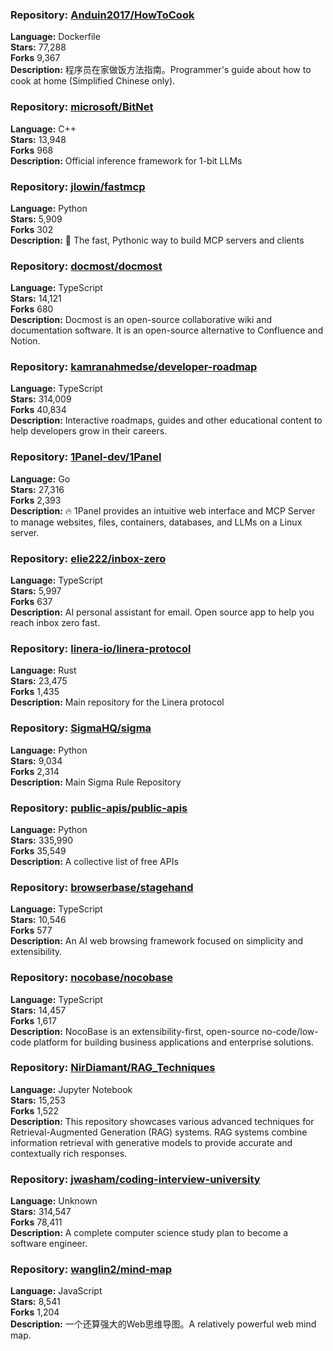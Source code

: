 ### **Repository:** [Anduin2017/HowToCook](https://github.com/Anduin2017/HowToCook)  

**Language:** Dockerfile  
**Stars:** 77,288  
**Forks** 9,367  
**Description:** 程序员在家做饭方法指南。Programmer's guide about how to cook at home (Simplified Chinese only).  

### **Repository:** [microsoft/BitNet](https://github.com/microsoft/BitNet)  

**Language:** C++  
**Stars:** 13,948  
**Forks** 968  
**Description:** Official inference framework for 1-bit LLMs  

### **Repository:** [jlowin/fastmcp](https://github.com/jlowin/fastmcp)  

**Language:** Python  
**Stars:** 5,909  
**Forks** 302  
**Description:** 🚀 The fast, Pythonic way to build MCP servers and clients  

### **Repository:** [docmost/docmost](https://github.com/docmost/docmost)  

**Language:** TypeScript  
**Stars:** 14,121  
**Forks** 680  
**Description:** Docmost is an open-source collaborative wiki and documentation software. It is an open-source alternative to Confluence and Notion.  

### **Repository:** [kamranahmedse/developer-roadmap](https://github.com/kamranahmedse/developer-roadmap)  

**Language:** TypeScript  
**Stars:** 314,009  
**Forks** 40,834  
**Description:** Interactive roadmaps, guides and other educational content to help developers grow in their careers.  

### **Repository:** [1Panel-dev/1Panel](https://github.com/1Panel-dev/1Panel)  

**Language:** Go  
**Stars:** 27,316  
**Forks** 2,393  
**Description:** 🔥 1Panel provides an intuitive web interface and MCP Server to manage websites, files, containers, databases, and LLMs on a Linux server.  

### **Repository:** [elie222/inbox-zero](https://github.com/elie222/inbox-zero)  

**Language:** TypeScript  
**Stars:** 5,997  
**Forks** 637  
**Description:** AI personal assistant for email. Open source app to help you reach inbox zero fast.  

### **Repository:** [linera-io/linera-protocol](https://github.com/linera-io/linera-protocol)  

**Language:** Rust  
**Stars:** 23,475  
**Forks** 1,435  
**Description:** Main repository for the Linera protocol  

### **Repository:** [SigmaHQ/sigma](https://github.com/SigmaHQ/sigma)  

**Language:** Python  
**Stars:** 9,034  
**Forks** 2,314  
**Description:** Main Sigma Rule Repository  

### **Repository:** [public-apis/public-apis](https://github.com/public-apis/public-apis)  

**Language:** Python  
**Stars:** 335,990  
**Forks** 35,549  
**Description:** A collective list of free APIs  

### **Repository:** [browserbase/stagehand](https://github.com/browserbase/stagehand)  

**Language:** TypeScript  
**Stars:** 10,546  
**Forks** 577  
**Description:** An AI web browsing framework focused on simplicity and extensibility.  

### **Repository:** [nocobase/nocobase](https://github.com/nocobase/nocobase)  

**Language:** TypeScript  
**Stars:** 14,457  
**Forks** 1,617  
**Description:** NocoBase is an extensibility-first, open-source no-code/low-code platform for building business applications and enterprise solutions.  

### **Repository:** [NirDiamant/RAG_Techniques](https://github.com/NirDiamant/RAG_Techniques)  

**Language:** Jupyter Notebook  
**Stars:** 15,253  
**Forks** 1,522  
**Description:** This repository showcases various advanced techniques for Retrieval-Augmented Generation (RAG) systems. RAG systems combine information retrieval with generative models to provide accurate and contextually rich responses.  

### **Repository:** [jwasham/coding-interview-university](https://github.com/jwasham/coding-interview-university)  

**Language:** Unknown  
**Stars:** 314,547  
**Forks** 78,411  
**Description:** A complete computer science study plan to become a software engineer.  

### **Repository:** [wanglin2/mind-map](https://github.com/wanglin2/mind-map)  

**Language:** JavaScript  
**Stars:** 8,541  
**Forks** 1,204  
**Description:** 一个还算强大的Web思维导图。A relatively powerful web mind map.  

